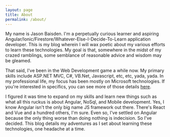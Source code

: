 ```yaml
---
layout: page
title: About
permalink: /about/
---
```


My name is Jason Baisden. I'm a perpetually curious learner and aspiring Angular/Ionic/Firestore/Whatever-Else-I-Decide-To-Learn application developer. This is my blog wherein I will wax poetic about my various efforts to learn these technologies. My goal is that, somewhere in the midst of my crazed ramblings, some semblance of reasonable advice and wisdom may be gleamed.

That said, I've been in the Web Development game a while now. My primary skills include ASP.NET MVC, C#, VB.Net, Javascript, etc, etc, yada, yada. In my professional life, my focus has been mostly on Microsoft technologies. If you're interested in specifics, you can see more of those details [here](https://www.linkedin.com/in/jbaisden/).

I figured it was time to expand on my skills and learn new things such as what all this ruckus is about Angular, NoSql, and Mobile development. Yes, I know Angular isn't the only big name JS framework out there. There's React and Vue and a hundred others, I'm sure. Even so, I've settled on Angular because the only thing worse than doing nothing is indecision. So I've decided. This blog details my adventures as I set about learning these technologies, one headache at a time.



